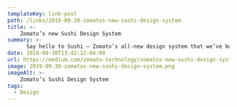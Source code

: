 ```yaml
---
templateKey: link-post
path: /links/2019-09-30-zomatos-new-sushi-design-system
title: >-
    Zomato’s new Sushi Design System
summary: >-
      Say hello to Sushi — Zomato’s all-new design system that we’ve built from the ground up. 
date: 2019-09-30T13:42:12-04:00
url: https://medium.com/zomato-technology/zomatos-new-sushi-design-system-d7f4f98664c5
image: 2019-09-30-zomatos-new-sushi-design-system.png
imageAlt: >-
    Zomato’s Sushi Design System
tags:
  - Design
---
```


